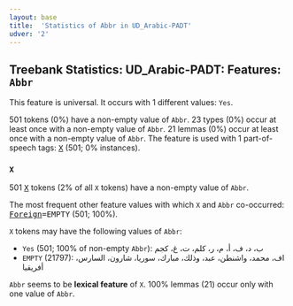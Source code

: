 ```yaml
---
layout: base
title:  'Statistics of Abbr in UD_Arabic-PADT'
udver: '2'
---
```


## Treebank Statistics: UD_Arabic-PADT: Features: `Abbr`

This feature is universal.
It occurs with 1 different values: `Yes`.

501 tokens (0%) have a non-empty value of `Abbr`.
23 types (0%) occur at least once with a non-empty value of `Abbr`.
21 lemmas (0%) occur at least once with a non-empty value of `Abbr`.
The feature is used with 1 part-of-speech tags: <tt><a href="ar_padt-pos-X.html">X</a></tt> (501; 0% instances).

### `X`

501 <tt><a href="ar_padt-pos-X.html">X</a></tt> tokens (2% of all `X` tokens) have a non-empty value of `Abbr`.

The most frequent other feature values with which `X` and `Abbr` co-occurred: <tt><a href="ar_padt-feat-Foreign.html">Foreign</a></tt><tt>=EMPTY</tt> (501; 100%).

`X` tokens may have the following values of `Abbr`:

* `Yes` (501; 100% of non-empty `Abbr`): ب، د، ف، أ، م، ر، كلم، ت، غ، كجم
* `EMPTY` (21797): اف، محمد، واشنطن، عبد، وذلك، مبارك، سوريا، شارون، السارس، أفريقيا

`Abbr` seems to be **lexical feature** of `X`. 100% lemmas (21) occur only with one value of `Abbr`.

